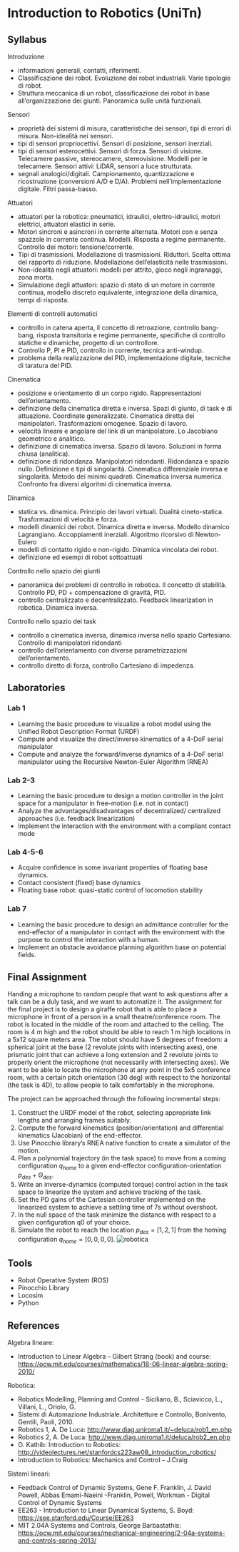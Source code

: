 # Introduction to Robotics (UniTn)
## Syllabus
Introduzione
- informazioni generali, contatti, riferimenti.
- Classificazione dei robot. Evoluzione dei robot industriali. Varie tipologie di robot.
- Struttura meccanica di un robot, classificazione dei robot in base all’organizzazione dei giunti. Panoramica sulle unità funzionali.

Sensori
- proprietà dei sistemi di misura, caratteristiche dei sensori, tipi di errori di misura. Non-idealità nei sensori.
- tipi di sensori propriocettivi. Sensori di posizione, sensori inerziali.
- tipi di sensori esterocettivi. Sensori di forza. Sensori di visione. Telecamere passive, stereocamere, stereovisione. Modelli per le telecamere. Sensori attivi: LiDAR, sensori a luce strutturata.
- segnali analogici/digitali. Campionamento, quantizzazione e ricostruzione (conversioni A/D e D/A). Problemi nell’implementazione digitale. Filtri passa-basso.

Attuatori
- attuatori per la robotica: pneumatici, idraulici, elettro-idraulici, motori elettrici, attuatori elastici in serie.
- Motori sincroni e asincroni in corrente alternata. Motori con e senza spazzole in corrente continua. Modelli. Risposta a regime permanente. Controllo dei motori: tensione/corrente.
- Tipi di trasmissioni. Modellazione di trasmissioni. Riduttori. Scelta ottima del rapporto di riduzione. Modellazione dell’elasticità nelle trasmissioni.
- Non-idealità negli attuatori: modelli per attrito, gioco negli ingranaggi, zona morta.
- Simulazione degli attuatori: spazio di stato di un motore in corrente continua, modello discreto equivalente, integrazione della dinamica, tempi di risposta.

Elementi di controlli automatici
- controllo in catena aperta, il concetto di retroazione, controllo bang-bang, risposta transitoria e regime permanente, specifiche di controllo statiche e dinamiche, progetto di un controllore.
- Controllo P, PI e PID, controllo in corrente, tecnica anti-windup.
- problema della realizzazione del PID, implementazione digitale, tecniche di taratura del PID.

Cinematica
- posizione e orientamento di un corpo rigido. Rappresentazioni dell’orientamento.
- definizione della cinematica diretta e inversa. Spazi di giunto, di task e di attuazione. Coordinate generalizzate. Cinematica diretta dei manipolatori. Trasformazioni omogenee. Spazio di lavoro.
- velocità lineare e angolare del link di un manipolatore. Lo Jacobiano geometrico e analitico.
- definizione di cinematica inversa. Spazio di lavoro. Soluzioni in forma chiusa (analitica).
- definizione di ridondanza. Manipolatori ridondanti. Ridondanza e spazio nullo. Definizione e tipi di singolarità. Cinematica differenziale inversa e singolarità. Metodo dei minimi quadrati. Cinematica inversa numerica. Confronto fra diversi algoritmi di cinematica inversa.

Dinamica
- statica vs. dinamica. Principio dei lavori virtuali. Dualità cineto-statica. Trasformazioni di velocità e forza.
- modelli dinamici dei robot. Dinamica diretta e inversa. Modello dinamico Lagrangiano. Accoppiamenti inerziali. Algoritmo ricorsivo di Newton-Eulero
- modelli di contatto rigido e non-rigido. Dinamica vincolata dei robot.
- definizione ed esempi di robot sottoattuati

Controllo nello spazio dei giunti
- panoramica dei problemi di controllo in robotica. Il concetto di stabilità. Controllo PD, PD + compensazione di gravità, PID.
- controllo centralizzato e decentralizzato. Feedback linearization in robotica. Dinamica inversa.

Controllo nello spazio dei task
- controllo a cinematica inversa, dinamica inversa nello spazio Cartesiano. Controllo di manipolatori ridondanti
- controllo dell’orientamento con diverse parametrizzazioni dell’orientamento.
- controllo diretto di forza, controllo Cartesiano di impedenza.

## Laboratories
### Lab 1
- Learning the basic procedure to visualize a robot model using the Unified Robot Description Format (URDF)
- Compute and visualize the direct/inverse kinematics of a 4-DoF serial manipulator
- Compute and analyze the forward/inverse dynamics of a 4-DoF serial manipulator using the Recursive Newton-Euler Algorithm (RNEA)
### Lab 2-3
- Learning the basic procedure to design a motion controller in the joint space for a manipulator in free-motion (i.e. not in contact)
- Analyze the advantages/disadvantages of decentralized/ centralized approaches (i.e. feedback linearization)
- Implement the interaction with the environment with a compliant contact mode
### Lab 4-5-6
- Acquire confidence in some invariant properties of floating base dynamics.
- Contact consistent (fixed) base dynamics
- Floating base robot: quasi-static control of locomotion stability
### Lab 7
- Learning the basic procedure to design an admittance controller for the end-effector of a manipulator in contact with the environment with the purpose to control the interaction with a human.
- Implement an obstacle avoidance planning algorithm base on potential fields.

## Final Assignment
Handing a microphone to random people that want to ask questions after a talk can be a duly task, 
and we want to automatize it. The assignment for the final project is to design a giraffe robot that 
is able to place a microphone in front of a person in a small theatre/conference room. 
The robot is located in the middle of the room and attached to the ceiling. The room is 4 m high 
and the robot should be able to reach 1 m high locations in a 5x12 square meters area.
The robot should have 5 degrees of freedom: a spherical joint at the base (2 revolute joints with 
intersecting axes), one prismatic joint that can achieve a long extension and 2 revolute joints 
to properly orient the microphone (not necessarily with intersecting axes). 
We want to be able to locate the microphone at any point in the 5x5 conference room, with a certain
pitch orientation (30 deg) with respect to the horizontal (the task is 4D), to allow people to talk 
comfortably in the microphone. 

The project can be approached through the following incremental steps:
1. Construct the URDF model of the robot, selecting appropriate link lengths and
arranging frames suitably.
2. Compute the forward kinematics (position/orientation) and differential kinematics
(Jacobian) of the end-effector.
3. Use Pinocchio library’s RNEA native function to create a simulator of the motion.
4. Plan a polynomial trajectory (in the task space) to move from a coming configuration $q_{home}$ to a given end-effector configuration-orientation $p_{des}+ \Theta_{des}$.
5. Write an inverse-dynamics (computed torque) control action in the task space to linearize the system and achieve tracking of the task.
6. Set the PD gains of the Cartesian controller implemented on the linearized system to achieve a settling time of 7s without overshoot.
7. In the null space of the task minimize the distance with respect to a given configuration q0 of your choice.
8. Simulate the robot to reach the location $p_{des} = [1, 2, 1]$ from the homing configuration $q_{home}= [0, 0, 0, 0]$.
![robotica](https://github.com/NicolaMaestri00/Fundamentals-of-Robotics/assets/104208237/9a2242cb-c52f-4931-928e-d110162f5ee9)

## Tools
- Robot Operative System (ROS)
- Pinocchio Library
- Locosim
- Python

## References
Algebra lineare:
- Introduction to Linear Algebra – Gilbert Strang (book) and course: https://ocw.mit.edu/courses/mathematics/18-06-linear-algebra-spring-2010/

Robotica:
- Robotics Modelling, Planning and Control - Siciliano, B., Sciavicco, L., Villani, L., Oriolo, G.
- Sistemi di Automazione Industriale..Architetture e Controllo, Bonivento, Gentili, Paoli, 2010.
- Robotics 1, A. De Luca: http://www.diag.uniroma1.it/~deluca/rob1_en.php
- Robotics 2, A. De Luca: http://www.diag.uniroma1.it/deluca/rob2_en.php
- O. Kathib: Introduction to Robotics: http://videolectures.net/stanfordcs223aw08_introduction_robotics/
- Introduction to Robotics: Mechanics and Control – J.Craig

Sistemi lineari:
- Feedback Control of Dynamic Systems, Gene F. Franklin, J. David Powell, Abbas Emami-Naeini
-Franklin, Powell, Workman - Digital Control of Dynamic Systems
- EE263 - Introduction to Linear Dynamical Systems, S. Boyd: https://see.stanford.edu/Course/EE263
- MIT 2.04A Systems and Controls, George Barbastathis: https://ocw.mit.edu/courses/mechanical-engineering/2-04a-systems-and-controls-spring-2013/
